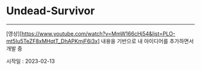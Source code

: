 # Undead-Survivor
***

[영상][https://www.youtube.com/watch?v=MmW166cHj54&list=PLO-mt5Iu5TeZF8xMHqtT_DhAPKmjF6i3x] 내용을 기반으로 내 아이디어를 추가하면서 개발 중

시작일 : 2023-02-13
